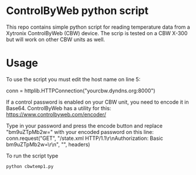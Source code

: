 ControlByWeb python script
==========================

This repo contains simple python script for reading temperature data from a Xytronix ControlByWeb (CBW) device.
The scrip is tested on a CBW X-300 but will work on other CBW units as well.

Usage
=====

To use the script you must edit the host name on line 5:

conn = httplib.HTTPConnection("yourcbw.dyndns.org:8000")

If a control password is enabled on your CBW unit, you need to encode it in Base64.
ControlByWeb has a utility for this:
<https://www.controlbyweb.com/encoder/>

Type in your password and press the encode button and replace "bm9uZTpMb2w=" with your
encoded password on this line:
conn.request("GET", "/state.xml HTTP/1.1\r\nAuthorization: Basic bm9uZTpMb2w=\r\n", "", headers)

To run the script type

`python cbwtemp1.py`